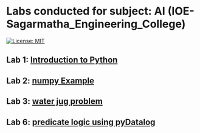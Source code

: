 # Labs conducted for subject: AI (IOE-Sagarmatha_Engineering_College)
[![License: MIT](https://img.shields.io/badge/License-MIT-yellow.svg)](https://opensource.org/licenses/MIT)

## Lab 1: [Introduction to Python](https://colab.research.google.com/drive/13Pw7vhCWhqlGSrjrrMPlyY8e2OpThSoI?usp=sharing)

## Lab 2: [numpy Example](https://colab.research.google.com/drive/1jHmsuWVkXNcILOwRUIYwACrzv3_Lc1pE?usp=sharing)

## Lab 3: [water jug problem](https://colab.research.google.com/drive/1p_LjZFECzbRhSGoiPwt07HqmNGNbwj_I?usp=sharing)

## Lab 6: [predicate logic using pyDatalog](https://colab.research.google.com/drive/1xP-1Fg0yRlpWI5GKN_0oKlRZw5ebjGJx?authuser=1#scrollTo=kNWumOi_aEG4)